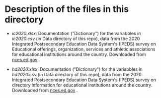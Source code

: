 # Description of the files in this directory

* *ic2020.xlsx*: Documentation ("Dictionary") for the variabbles in *ic2020.csv* (in Data directory of this repo), data from the 2020 Integrated Postsecondary Education Data System's (IPEDS) 
survey on Educational offerings, organization, services and athletic associations for educational institutions around the country. 
Downloaded from [nces.ed.gov](https://nces.ed.gov/ipeds/datacenter/DataFiles.aspx?year=2020&surveyNumber=1) .

* *hd2020.xlsx*: Documentation ("Dictionary") for the variabbles in *hd2020.csv* (in Data directory of this repo), data from the 2020 Integrated Postsecondary Education Data System's (IPEDS) 
survey on directory information for educational institutions around the country. Downloaded from [nces.ed.gov](https://nces.ed.gov/ipeds/datacenter/DataFiles.aspx?year=2020&surveyNumber=1) .
